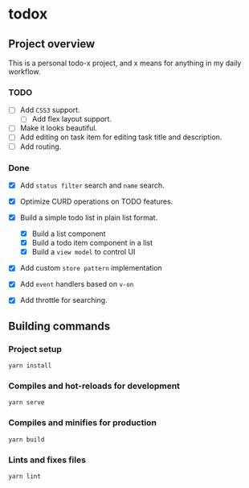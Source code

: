 # todox

## Project overview
This is a personal todo-x project, and x means for anything in my daily workflow.


### TODO
- [ ] Add `CSS3` support.
    - [ ] Add flex layout support.
- [ ] Make it looks beautiful.
- [ ] Add editing on task item for editing task title and description.
- [ ] Add routing.
### Done
- [x] Add `status filter` search and `name` search.
- [x] Optimize CURD operations on TODO features.
- [x] Build a simple todo list in plain list format.
    - [x] Build a list component
    - [x] Build a todo item component in a list
    - [x] Build a `view model` to control UI
- [x] Add custom `store pattern` implementation
- [x] Add `event` handlers based on `v-on`
- [x] Add throttle for searching.


## Building commands
### Project setup
```
yarn install
```

### Compiles and hot-reloads for development
```
yarn serve
```

### Compiles and minifies for production
```
yarn build
```

### Lints and fixes files
```
yarn lint
```


